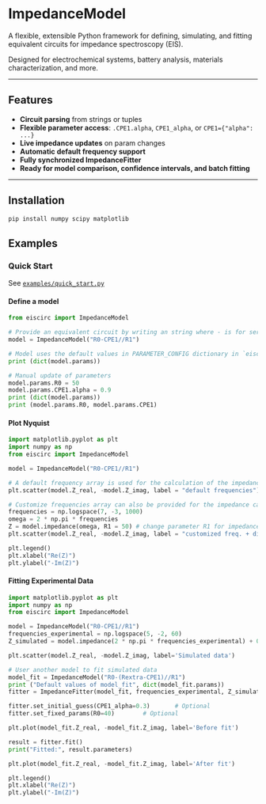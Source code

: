 # ImpedanceModel

A flexible, extensible Python framework for defining, simulating, and fitting equivalent circuits for impedance spectroscopy (EIS).

Designed for electrochemical systems, battery analysis, materials characterization, and more.

---

## Features

- **Circuit parsing** from strings or tuples
- **Flexible parameter access**: `.CPE1.alpha`, `CPE1_alpha`, or `CPE1={"alpha": ...}`
- **Live impedance updates** on param changes
- **Automatic default frequency support**
- **Fully synchronized ImpedanceFitter**
- **Ready for model comparison, confidence intervals, and batch fitting**

---

## Installation

```bash
pip install numpy scipy matplotlib
```
## Examples

### Quick Start

See [`examples/quick_start.py`](examples/quick_start.ipynb)

#### Define a model

```python
from eiscirc import ImpedanceModel

# Provide an equivalent circuit by writing an string where - is for series and // for parallel circuits
model = ImpedanceModel("R0-CPE1//R1")

# Model uses the default values in PARAMETER_CONFIG dictionary in `eiscirc/impedance_parameters_default.py` if not updated
print (dict(model.params)) 

# Manual update of parameters
model.params.R0 = 50
model.params.CPE1.alpha = 0.9
print (dict(model.params))
print (model.params.R0, model.params.CPE1)
```

#### Plot Nyquist

```python
import matplotlib.pyplot as plt
import numpy as np
from eiscirc import ImpedanceModel

model = ImpedanceModel("R0-CPE1//R1")

# A default frequency array is used for the calculation of the impedance Z
plt.scatter(model.Z_real, -model.Z_imag, label = "default frequencies")

# Customize frequencies array can also be provided for the impedance calculation
frequencies = np.logspace(7, -3, 1000)
omega = 2 * np.pi * frequencies
Z = model.impedance(omega, R1 = 50) # change parameter R1 for impedance calculation
plt.scatter(model.Z_real, -model.Z_imag, label = "customized freq. + different R1")

plt.legend()
plt.xlabel("Re(Z)")
plt.ylabel("-Im(Z)")
```

#### Fitting Experimental Data

```python
import matplotlib.pyplot as plt
import numpy as np
from eiscirc import ImpedanceModel

model = ImpedanceModel("R0-CPE1//R1")
frequencies_experimental = np.logspace(5, -2, 60)
Z_simulated = model.impedance(2 * np.pi * frequencies_experimental) + 0.01 * np.random.randn(120)

plt.scatter(model.Z_real, -model.Z_imag, label='Simulated data')

# User another model to fit simulated data
model_fit = ImpedanceModel("R0-(Rextra-CPE1)//R1")
print ("Default values of model_fit", dict(model_fit.params))
fitter = ImpedanceFitter(model_fit, frequencies_experimental, Z_simulated)

fitter.set_initial_guess(CPE1_alpha=0.3)       # Optional
fitter.set_fixed_params(R0=40)        # Optional

plt.plot(model_fit.Z_real, -model_fit.Z_imag, label='Before fit')

result = fitter.fit()
print("Fitted:", result.parameters)

plt.plot(model_fit.Z_real, -model_fit.Z_imag, label='After fit')

plt.legend()
plt.xlabel("Re(Z)")
plt.ylabel("-Im(Z)")
```